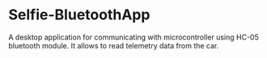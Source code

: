 # Selfie-BluetoothApp

A desktop application for communicating with microcontroller using HC-05 bluetooth module. 
It allows to read telemetry data from the car.

